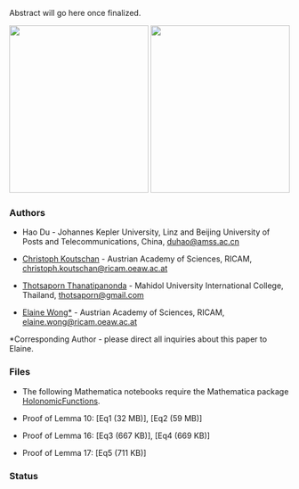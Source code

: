 Abstract will go here once finalized.

<p align="center">
<img src="https://wongey.github.io/binom-det/pinwheel_5788.png" width="250" height="300"> <img src="https://wongey.github.io/binom-det/hexagon_5788_withpaths.png" width="250" height="300">
 </p>

### Authors

- Hao Du - Johannes Kepler University, Linz and Beijing University of Posts and Telecommunications, China, [duhao@amss.ac.cn](mailto:duhao@amss.ac.cn)

- [Christoph Koutschan](http://koutschan.de/index.php) - Austrian Academy of Sciences, RICAM, [christoph.koutschan@ricam.oeaw.ac.at](mailto:christoph.koutschan@ricam.oeaw.ac.at)
 
- [Thotsaporn Thanatipanonda](http://www.thotsaporn.com/) - Mahidol University International College, Thailand, [thotsaporn@gmail.com](mailto:thotsaporn@gmail.com)

- [Elaine Wong*](https://www.ricam.oeaw.ac.at/people/member/?firstname=Elaine&lastname=Wong) - Austrian Academy of Sciences, RICAM, [elaine.wong@ricam.oeaw.ac.at](mailto:elaine.wong@ricam.oeaw.ac.at)

*Corresponding Author - please direct all inquiries about this paper to Elaine.

### Files

- The following Mathematica notebooks require the Mathematica package [HolonomicFunctions](https://www3.risc.jku.at/research/combinat/software/ergosum/RISC/HolonomicFunctions.html).

- Proof of Lemma 10: [Eq1 (32 MB)], [Eq2 (59 MB)]
- Proof of Lemma 16: [Eq3 (667 KB)], [Eq4 (669 KB)]
- Proof of Lemma 17: [Eq5 (711 KB)]

### Status

